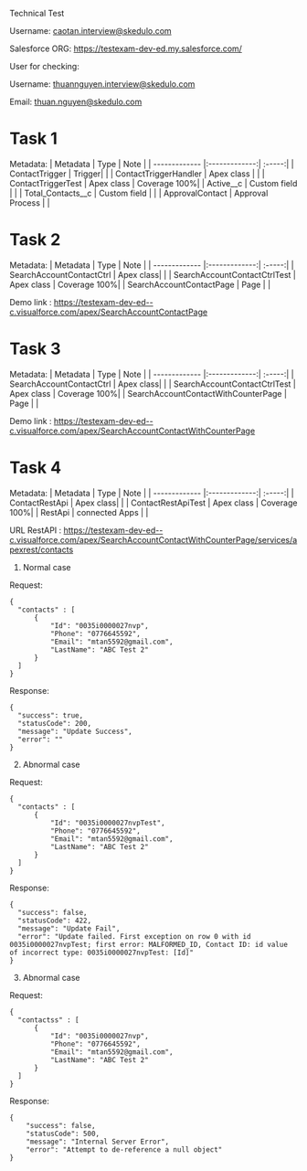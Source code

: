 Technical Test

Username: caotan.interview@skedulo.com

Salesforce ORG: https://testexam-dev-ed.my.salesforce.com/

User for checking:

Username: thuannguyen.interview@skedulo.com

Email: thuan.nguyen@skedulo.com

# Task 1
Metadata:
| Metadata        | Type           | Note  |
| ------------- |:-------------:| :-----:|
| ContactTrigger      | Trigger| |
| ContactTriggerHandler      | Apex class      | |
| ContactTriggerTest | Apex class      | Coverage 100%|
| Active__c | Custom field      |    |
| Total_Contacts__c | Custom field      | |
| ApprovalContact | Approval Process     | |

# Task 2

Metadata:
| Metadata        | Type           | Note  |
| ------------- |:-------------:| :-----:|
| SearchAccountContactCtrl      | Apex class| |
| SearchAccountContactCtrlTest      | Apex class      | Coverage 100%|
| SearchAccountContactPage | Page      | |

Demo link :
https://testexam-dev-ed--c.visualforce.com/apex/SearchAccountContactPage

# Task 3

Metadata:
| Metadata        | Type           | Note  |
| ------------- |:-------------:| :-----:|
| SearchAccountContactCtrl      | Apex class| |
| SearchAccountContactCtrlTest      | Apex class      | Coverage 100%|
| SearchAccountContactWithCounterPage | Page      | |

Demo link :
https://testexam-dev-ed--c.visualforce.com/apex/SearchAccountContactWithCounterPage

# Task 4

Metadata:
| Metadata        | Type           | Note  |
| ------------- |:-------------:| :-----:|
| ContactRestApi      | Apex class| |
| ContactRestApiTest      | Apex class      | Coverage 100%|
| RestApi | connected Apps      | |

URL RestAPI : https://testexam-dev-ed--c.visualforce.com/apex/SearchAccountContactWithCounterPage/services/apexrest/contacts

1. Normal case

Request: 

    {
      "contacts" : [
          {
              "Id": "0035i0000027nvp",
              "Phone": "0776645592",
              "Email": "mtan5592@gmail.com",
              "LastName": "ABC Test 2"
          }
      ]
    }

Response:

    {
      "success": true,
      "statusCode": 200,
      "message": "Update Success",
      "error": ""
    }

2. Abnormal case

Request: 

    {
      "contacts" : [
          {
              "Id": "0035i0000027nvpTest",
              "Phone": "0776645592",
              "Email": "mtan5592@gmail.com",
              "LastName": "ABC Test 2"
          }
      ]
    }

Response:

    {
      "success": false,
      "statusCode": 422,
      "message": "Update Fail",
      "error": "Update failed. First exception on row 0 with id 0035i0000027nvpTest; first error: MALFORMED_ID, Contact ID: id value of incorrect type: 0035i0000027nvpTest: [Id]"
    }
    
3. Abnormal case

Request: 

    {
      "contactss" : [
          {
              "Id": "0035i0000027nvp",
              "Phone": "0776645592",
              "Email": "mtan5592@gmail.com",
              "LastName": "ABC Test 2"
          }
      ]
    }

Response:

    {
        "success": false,
        "statusCode": 500,
        "message": "Internal Server Error",
        "error": "Attempt to de-reference a null object"
    }
